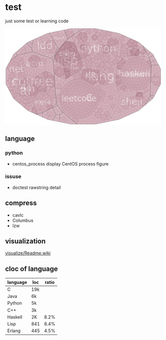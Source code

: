 # test
just some test or learning code

![struct](img/struct_voronoi_treemap.png)

## language
### python
* centos_process    display CentOS process figure

### issuse
* doctest           rawstring detail

## compress
* cavlc
* Columbus
* lzw

## visualization
[visualize/Readme.wiki](visualize/Readme.wiki)

## cloc of language

| language  | loc  | ratio |
|-----------|------|-------|
| C         | 19k  |       |
| Java      | 6k   |       |
| Python    | 5k   |       |
| C++       | 3k   |       |
| Haskell   | 2K   | 8.2%  |
| Lisp      | 841  | 8.4%  |
| Erlang    | 445  | 4.5%  |
